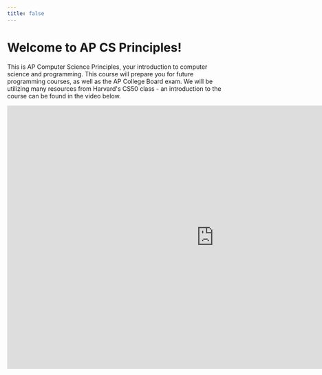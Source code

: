 ```yaml
---
title: false
---
```


# Welcome to AP CS Principles!

This is AP Computer Science Principles, your introduction to computer science and programming. This course will prepare you for future programming courses, as well as the AP College Board exam. We will be utilizing many resources from Harvard's CS50 class - an introduction to the course can be found in the video below.

<iframe width="960" height="612" src="https://www.youtube.com/embed/tZxLMIk_SaY" frameborder="0" allow="accelerometer; autoplay; encrypted-media; gyroscope; picture-in-picture" allowfullscreen></iframe>
